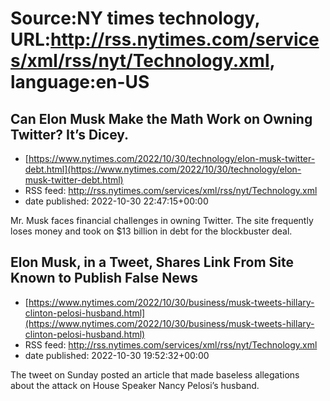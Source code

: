 # Source:NY times technology, URL:http://rss.nytimes.com/services/xml/rss/nyt/Technology.xml, language:en-US

## Can Elon Musk Make the Math Work on Owning Twitter? It’s Dicey.
 - [https://www.nytimes.com/2022/10/30/technology/elon-musk-twitter-debt.html](https://www.nytimes.com/2022/10/30/technology/elon-musk-twitter-debt.html)
 - RSS feed: http://rss.nytimes.com/services/xml/rss/nyt/Technology.xml
 - date published: 2022-10-30 22:47:15+00:00

Mr. Musk faces financial challenges in owning Twitter. The site frequently loses money and took on $13 billion in debt for the blockbuster deal.

## Elon Musk, in a Tweet, Shares Link From Site Known to Publish False News
 - [https://www.nytimes.com/2022/10/30/business/musk-tweets-hillary-clinton-pelosi-husband.html](https://www.nytimes.com/2022/10/30/business/musk-tweets-hillary-clinton-pelosi-husband.html)
 - RSS feed: http://rss.nytimes.com/services/xml/rss/nyt/Technology.xml
 - date published: 2022-10-30 19:52:32+00:00

The tweet on Sunday posted an article that made baseless allegations about the attack on House Speaker Nancy Pelosi’s husband.


